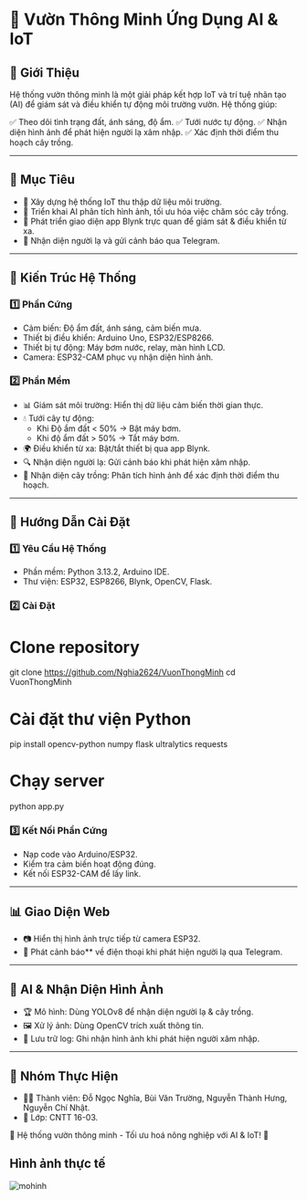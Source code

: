 # 🌱 Vườn Thông Minh Ứng Dụng AI & IoT

## 📌 Giới Thiệu
Hệ thống vườn thông minh là một giải pháp kết hợp IoT và trí tuệ nhân tạo (AI) để giám sát và điều khiển tự động môi trường vườn. Hệ thống giúp:

✅ Theo dõi tình trạng đất, ánh sáng, độ ẩm.
✅ Tưới nước tự động.
✅ Nhận diện hình ảnh để phát hiện người lạ xâm nhập.
✅ Xác định thời điểm thu hoạch cây trồng.

---
## 🎯 Mục Tiêu
- 📡 Xây dựng hệ thống IoT thu thập dữ liệu môi trường.
- 🧠 Triển khai AI phân tích hình ảnh, tối ưu hóa việc chăm sóc cây trồng.
- 📱 Phát triển giao diện app Blynk trực quan để giám sát & điều khiển từ xa.
- 🚨 Nhận diện người lạ và gửi cảnh báo qua Telegram.

---
## 🏢 Kiến Trúc Hệ Thống

### 1️⃣ Phần Cứng
- Cảm biến: Độ ẩm đất, ánh sáng, cảm biến mưa.
- Thiết bị điều khiển: Arduino Uno, ESP32/ESP8266.
- Thiết bị tự động: Máy bơm nước, relay, màn hình LCD.
- Camera: ESP32-CAM phục vụ nhận diện hình ảnh.

### 2️⃣ Phần Mềm
- 📊 Giám sát môi trường: Hiển thị dữ liệu cảm biến thời gian thực.
- 💧 Tưới cây tự động:
  - Khi Độ ẩm đất < 50% → Bật máy bơm.
  - Khi độ ẩm đất > 50% → Tắt máy bơm.
- 🌍 Điều khiển từ xa: Bật/tắt thiết bị qua app Blynk.
- 🔍 Nhận diện người lạ: Gửi cảnh báo khi phát hiện xâm nhập.
- 🌿 Nhận diện cây trồng: Phân tích hình ảnh để xác định thời điểm thu hoạch.

---
## 🚀 Hướng Dẫn Cài Đặt

### 1️⃣ Yêu Cầu Hệ Thống
- Phần mềm: Python 3.13.2, Arduino IDE.
- Thư viện: ESP32, ESP8266, Blynk, OpenCV, Flask.

### 2️⃣ Cài Đặt

# Clone repository
git clone https://github.com/Nghia2624/VuonThongMinh
cd VuonThongMinh

# Cài đặt thư viện Python
pip install opencv-python numpy flask ultralytics requests

# Chạy server
python app.py


### 3️⃣ Kết Nối Phần Cứng
- Nạp code vào Arduino/ESP32.
- Kiểm tra cảm biến hoạt động đúng.
- Kết nối ESP32-CAM để lấy link.

---
## 📊 Giao Diện Web
- 📷 Hiển thị hình ảnh trực tiếp từ camera ESP32.
- 🔔 Phát cảnh báo** về điện thoại khi phát hiện người lạ qua Telegram.

---
## 🤖 AI & Nhận Diện Hình Ảnh
- 🏆 Mô hình: Dùng YOLOv8 để nhận diện người lạ & cây trồng.
- 🖼️ Xử lý ảnh: Dùng OpenCV trích xuất thông tin.
- 📜 Lưu trữ log: Ghi nhận hình ảnh khi phát hiện người xâm nhập.

---
## 📝 Nhóm Thực Hiện
- 👨‍💻 Thành viên: Đỗ Ngọc Nghĩa, Bùi Văn Trường, Nguyễn Thành Hưng, Nguyễn Chí Nhật.
- 🏫 Lớp: CNTT 16-03.

🚀 Hệ thống vườn thông minh - Tối ưu hoá nông nghiệp với AI & IoT! 🌾
## Hình ảnh thực tế 
![mohinh](https://github.com/user-attachments/assets/2b13e464-cbc9-4e0c-93fa-93888907f599)


